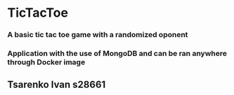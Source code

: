 # TicTacToe
### A basic tic tac toe game with a randomized oponent
### Application with the use of MongoDB and can be ran anywhere through Docker image
## Tsarenko Ivan s28661
